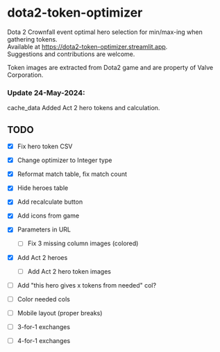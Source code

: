 # dota2-token-optimizer

Dota 2 Crownfall event optimal hero selection for min/max-ing when gathering tokens.  
Available at <https://dota2-token-optimizer.streamlit.app>.  
Suggestions and contributions are welcome.  

Token images are extracted from Dota2 game and are property of Valve Corporation.

### Update 24-May-2024:
cache_data
Added Act 2 hero tokens and calculation.

## TODO

- [x] Fix hero token CSV
- [x] Change optimizer to Integer type
- [x] Reformat match table, fix match count
- [x] Hide heroes table
- [x] Add recalculate button
- [x] Add icons from game
- [x] Parameters in URL
  - [ ] Fix 3 missing column images (colored)
- [x] Add Act 2 heroes
  - [ ] Add Act 2 hero token images
- [ ] Add "this hero gives x tokens from needed" col?
- [ ] Color needed cols
- [ ] Mobile layout (proper breaks)
- [ ] 3-for-1 exchanges
- [ ] 4-for-1 exchanges
  